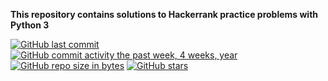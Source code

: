 **This repository contains solutions to Hackerrank practice problems with Python 3**

[![GitHub last commit](https://img.shields.io/github/last-commit/Haknozer/HackerRank)](https://github.com/HaknOzer/Hackerrank)
[![GitHub commit activity the past week, 4 weeks, year](https://img.shields.io/github/commit-activity/y/HaknOzer/HackerRank)](https://github.com/HaknOzer/HackerRank)
[![GitHub repo size in bytes](https://img.shields.io/github/repo-size/HaknOzer/HackerRank)](https://github.com/HaknOzer/HackerRank)
[![GitHub stars](https://img.shields.io/github/stars/HaknOzer/HackerRank)](https://github.com/HaknOzer/HackerRank)
